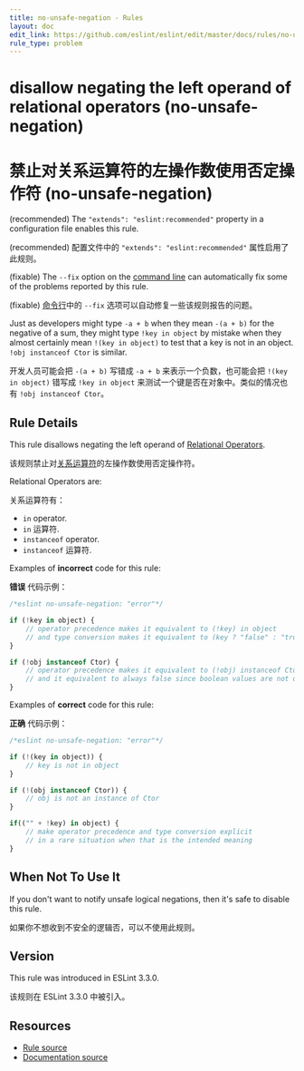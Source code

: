 ```yaml
---
title: no-unsafe-negation - Rules
layout: doc
edit_link: https://github.com/eslint/eslint/edit/master/docs/rules/no-unsafe-negation.md
rule_type: problem
---
```

<!-- Note: No pull requests accepted for this file. See README.md in the root directory for details. -->

# disallow negating the left operand of relational operators (no-unsafe-negation)

# 禁止对关系运算符的左操作数使用否定操作符 (no-unsafe-negation)

(recommended) The `"extends": "eslint:recommended"` property in a configuration file enables this rule.

(recommended) 配置文件中的 `"extends": "eslint:recommended"` 属性启用了此规则。

(fixable) The `--fix` option on the [command line](../user-guide/command-line-interface#fixing-problems) can automatically fix some of the problems reported by this rule.

(fixable) [命令行](../user-guide/command-line-interface#fixing-problems)中的 `--fix` 选项可以自动修复一些该规则报告的问题。

Just as developers might type `-a + b` when they mean `-(a + b)` for the negative of a sum, they might type `!key in object` by mistake when they almost certainly mean `!(key in object)` to test that a key is not in an object. `!obj instanceof Ctor` is similar.

开发人员可能会把 `-(a + b)` 写错成 `-a + b` 来表示一个负数，也可能会把 `!(key in object)` 错写成 `!key in object` 来测试一个键是否在对象中。类似的情况也有 `!obj instanceof Ctor`。


## Rule Details

This rule disallows negating the left operand of [Relational Operators](https://developer.mozilla.org/en/docs/Web/JavaScript/Guide/Expressions_and_Operators#Relational_operators).

该规则禁止对[关系运算符](https://developer.mozilla.org/en/docs/Web/JavaScript/Guide/Expressions_and_Operators#Relational_operators)的左操作数使用否定操作符。

Relational Operators are:

关系运算符有：

- `in` operator.
- `in` 运算符.
- `instanceof` operator.
- `instanceof` 运算符.

Examples of **incorrect** code for this rule:

**错误** 代码示例：

```js
/*eslint no-unsafe-negation: "error"*/

if (!key in object) {
    // operator precedence makes it equivalent to (!key) in object
    // and type conversion makes it equivalent to (key ? "false" : "true") in object
}

if (!obj instanceof Ctor) {
    // operator precedence makes it equivalent to (!obj) instanceof Ctor
    // and it equivalent to always false since boolean values are not objects.
}
```

Examples of **correct** code for this rule:

**正确** 代码示例：

```js
/*eslint no-unsafe-negation: "error"*/

if (!(key in object)) {
    // key is not in object
}

if (!(obj instanceof Ctor)) {
    // obj is not an instance of Ctor
}

if(("" + !key) in object) {
    // make operator precedence and type conversion explicit
    // in a rare situation when that is the intended meaning
}
```

## When Not To Use It

If you don't want to notify unsafe logical negations, then it's safe to disable this rule.

如果你不想收到不安全的逻辑否，可以不使用此规则。

## Version

This rule was introduced in ESLint 3.3.0.

该规则在 ESLint 3.3.0 中被引入。

## Resources

* [Rule source](https://github.com/eslint/eslint/tree/master/lib/rules/no-unsafe-negation.js)
* [Documentation source](https://github.com/eslint/eslint/tree/master/docs/rules/no-unsafe-negation.md)
